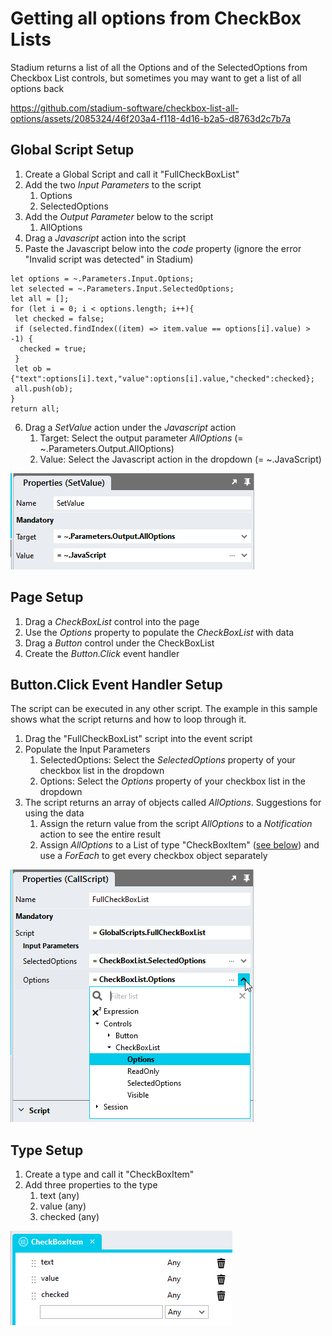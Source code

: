 # Getting all options from CheckBox Lists

Stadium returns a list of all the Options and of the SelectedOptions from Checkbox List controls, but sometimes you may want to get a list of all options back

https://github.com/stadium-software/checkbox-list-all-options/assets/2085324/46f203a4-f118-4d16-b2a5-d8763d2c7b7a


## Global Script Setup
1. Create a Global Script and call it "FullCheckBoxList"
2. Add the two *Input Parameters* to the script
   1. Options
   2. SelectedOptions
3. Add the *Output Parameter* below to the script
   1. AllOptions
4. Drag a *Javascript* action into the script 
5. Paste the Javascript below into the *code* property (ignore the error "Invalid script was detected" in Stadium)
```
let options = ~.Parameters.Input.Options;
let selected = ~.Parameters.Input.SelectedOptions;
let all = [];
for (let i = 0; i < options.length; i++){
 let checked = false;
 if (selected.findIndex((item) => item.value == options[i].value) > -1) {
  checked = true;
 }
 let ob = {"text":options[i].text,"value":options[i].value,"checked":checked};
 all.push(ob);
}
return all;
```
6. Drag a *SetValue* action under the *Javascript* action
   1. Target: Select the output parameter *AllOptions* (= ~.Parameters.Output.AllOptions)
   2. Value: Select the Javascript action in the dropdown (= ~.JavaScript)

![](images/SetValueProp.png)

## Page Setup
1. Drag a *CheckBoxList* control into the page
2. Use the *Options* property to populate the *CheckBoxList* with data
3. Drag a *Button* control under the CheckBoxList
4. Create the *Button.Click* event handler

## Button.Click Event Handler Setup
The script can be executed in any other script. The example in this sample shows what the script returns and how to loop through it. 

1. Drag the "FullCheckBoxList" script into the event script
2. Populate the Input Parameters 
   1. SelectedOptions: Select the *SelectedOptions* property of your checkbox list in the dropdown
   2. Options: Select the *Options* property of your checkbox list in the dropdown
3. The script returns an array of objects called *AllOptions*. Suggestions for using the data
   1. Assign the return value from the script *AllOptions* to a *Notification* action to see the entire result
   2. Assign *AllOptions* to a List of type "CheckBoxItem" ([see below](#type-setup)) and use a *ForEach* to get every checkbox object separately

![](images/ScriptInputParameters.png)

## Type Setup
1. Create a type and call it "CheckBoxItem"
2. Add three properties to the type
   1. text (any)
   2. value (any)
   3. checked (any)

![](images/CheckboxType.png)
